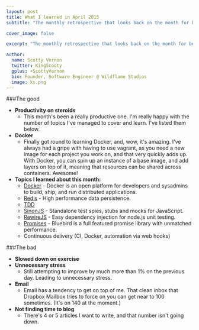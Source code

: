 ```yaml
---
layout: post
title: What I learned in April 2015
subtitle: "The monthly retrospective that looks back on the month for better or for worse."

cover_image: false

excerpt: "The monthly retrospective that looks back on the month for better or for worse."

author:
  name: Scotty Vernon
  twitter: KingScooty
  gplus: +ScottyVernon
  bio: Founder, Software Engineer @ Wildflame Studios
  image: ks.png
---
```


###The good
- **Productivity on steroids**
  - This month's been a really productive one. I'm really happy with the number of topics I've managed to cover and learn. I've listed them below.
- **Docker**
  - Finally got round to learning Docker, and, wow, it's amazing. I've always had a gripe with having to use vagrant, as you need a new image for each project you work on, and that very quickly adds up. With Docker, you can spin up an instance of a base image, and add layers on top of it, meaning that resources can be shared across containers. Awesome!
- **Topics I learned about this month:**
  - [Docker](https://www.docker.com/) - Docker is an open platform for developers and sysadmins to build, ship, and run distributed applications.
  - [Redis](http://redis.io/) - High performance data persistence.
  - [TDD](http://en.wikipedia.org/wiki/Test-driven_development)
  - [SinonJS](http://sinonjs.org/) - Standalone test spies, stubs and mocks for JavaScript.
  - [RewireJS](https://github.com/jhnns/rewire) - Easy dependency injection for node.js unit testing.
  - [Promises](https://github.com/petkaantonov/bluebird) - Bluebird is a full featured promise library with unmatched performance.
  - Continuous delivery (CI, Docker, automation via web hooks)


###The bad
- **Slowed down on exercise**
- **Unnecessary stress**
  - Still attempting to improve by much more than 1% on the previous day. Leading to unnecessary stress.
- **Email**
  - Email has a tendency to get on top of me. That clean inbox that Dropbox Mailbox tries to force on you can get near to 100 sometimes. (It's on 140 at the moment.)
- **Not finding time to blog**
  - There's 4 or 5 articles I want to write, and that number isn't going down.
